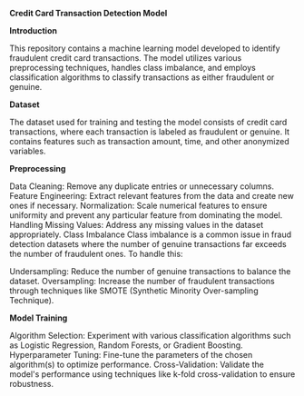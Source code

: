 
**Credit Card Transaction Detection Model**


**Introduction**

This repository contains a machine learning model developed to identify fraudulent credit card transactions. The model utilizes various preprocessing techniques, handles class imbalance, and employs classification algorithms to classify transactions as either fraudulent or genuine.


**Dataset**

The dataset used for training and testing the model consists of credit card transactions, where each transaction is labeled as fraudulent or genuine. It contains features such as transaction amount, time, and other anonymized variables.

**Preprocessing**

Data Cleaning: Remove any duplicate entries or unnecessary columns.
Feature Engineering: Extract relevant features from the data and create new ones if necessary.
Normalization: Scale numerical features to ensure uniformity and prevent any particular feature from dominating the model.
Handling Missing Values: Address any missing values in the dataset appropriately.
Class Imbalance
Class imbalance is a common issue in fraud detection datasets where the number of genuine transactions far exceeds the number of fraudulent ones. To handle this:

Undersampling: Reduce the number of genuine transactions to balance the dataset.
Oversampling: Increase the number of fraudulent transactions through techniques like SMOTE (Synthetic Minority Over-sampling Technique).

**Model Training**

Algorithm Selection: Experiment with various classification algorithms such as Logistic Regression, Random Forests, or Gradient Boosting.
Hyperparameter Tuning: Fine-tune the parameters of the chosen algorithm(s) to optimize performance.
Cross-Validation: Validate the model's performance using techniques like k-fold cross-validation to ensure robustness.
